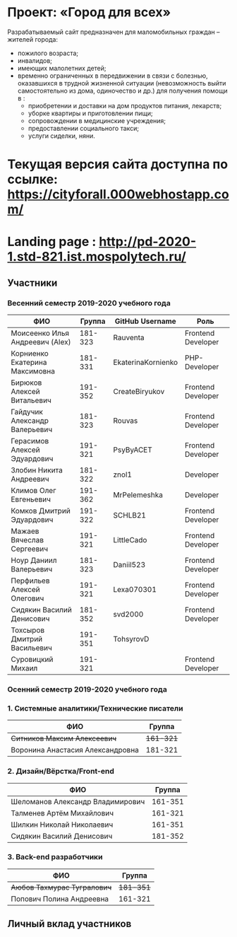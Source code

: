 # Проект: «Город для всех»

Разрабатываемый сайт предназначен для маломобильных граждан – жителей города: 
- пожилого возраста;
- инвалидов;
- имеющих малолетних детей;
- временно ограниченных в передвижении в связи с болезнью,
оказавшихся в трудной жизненной ситуации (невозможность выйти самостоятельно из дома, одиночество и др.) для  получения помощи в :
    - приобретении и доставки на дом продуктов питания, лекарств; 
    -  уборке квартиры и приготовлении пищи;
    - сопровождении в медицинские учреждения;
    - предоставлении социального такси;
    - услуги сиделки, няни.

# Текущая версия сайта доступна по ссылке: https://cityforall.000webhostapp.com/
# Landing page : http://pd-2020-1.std-821.ist.mospolytech.ru/



## Участники 

### Весенний семестр 2019-2020 учебного года

| ФИО  | Группа | GitHub Username | Роль |
|---|---|---|---|
| Моисеенко Илья Андреевич (Alex)  | 181-323 | Rauventa           | Frontend Developer |
| Корниенко Екатерина Максимовна   | 181-331 | EkaterinaKornienko | PHP-Developer |
| Бирюков Алексей Витальевич       | 191-352 | CreateBiryukov     | Frontend Developer |
| Гайдучик Александр Валерьевич    | 181-323 | Rouvas             | Frontend Developer |
| Герасимов Алексей Эдуардович     | 191-321 | PsyByACET          | Frontend Developer |
| Злобин Никита Андреевич          | 181-322 | znol1              | Developer |
| Климов Олег Евгеньевич           | 191-362 | MrPelemeshka       | Developer |
| Комков Дмитрий Эдуардович        | 191-322 | SCHLB21            | Frontend Developer |
| Мажаев Вячеслав Сергеевич        | 191-321 | LittleCado         | Frontend Developer |
| Ноур Даниил Валерьевич           | 181-323 | Daniil523          | Frontend Developer |
| Перфильев Алексей Олегович       | 191-321 | Lexa070301         | Frontend Developer |
| Сидякин Василий Денисович        | 181-352 | svd2000            | Frontend Developer |
| Тохсыров Дмитрий Васильевич      | 191-351 | TohsyrovD |  |
| Суровицкий Михаил                | 191-321 |                    | Frontend Developer |


### Осенний семестр 2019-2020 учебного года

### 1. Системные аналитики/Технические писатели

| ФИО  | Группа  |
|---|---|
| ~~Ситников Максим Алексеевич~~        | ~~161-321~~ |
| Воронина Анастасия Александровна  | 181-321 |

### 2. Дизайн/Вёрстка/Front-end

| ФИО  | Группа  |
|---|---|
| Шеломанов Александр Владимирович  | 161-351 |
| Талменев Артём Михайлович         | 161-321 |
| Шилкин Николай Николаевич         | 161-351 |
| Сидякин Василий Денисович         | 181-352 |

### 3. Back-end разработчики

| ФИО  | Группа  |
|---|---|
| ~~Аюбов Тахмурас Тугралович~~         | ~~181-351~~ |
| Попович Полина Андреевна          | 161-321 |


## Личный вклад участников


